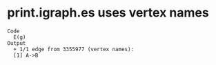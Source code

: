 # print.igraph.es uses vertex names

    Code
      E(g)
    Output
      + 1/1 edge from 3355977 (vertex names):
      [1] A->B

